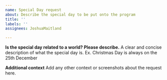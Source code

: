 ```yaml
---
name: Special Day request
about: Describe the special day to be put onto the program
title: ''
labels: ''
assignees: JoshuaMaitland

---
```


**Is the special day related to a world? Please describe.**
A clear and concise description of what the special day is. Ex. Christmas Day is always on the 25th December

**Additional context**
Add any other context or screenshots about the request here.
